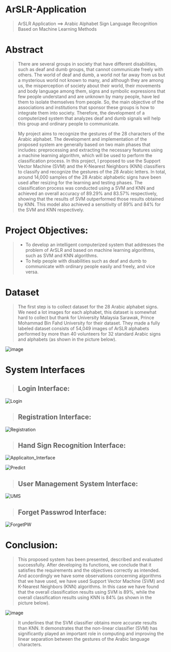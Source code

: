 # ArSLR-Application
> ArSLR Application  ==>  Arabic Alphabet Sign Language Recognition Based on Machine Learning Methods

# Abstract

> There are several groups in society that have different disabilities, such as deaf and dumb groups, that cannot communicate freely with others. The world of deaf and dumb, a world not far away from us but a mysterious world not known to many, and although they are among us, the misperception of society about their world, their movements and body language among them, signs and symbolic expressions that few people understand and are unknown by many people, have led them to isolate themselves from people. So, the main objective of the associations and institutions that sponsor these groups is how to integrate them into society. Therefore, the development of a computerized system that analyzes deaf and dumb signals will help this group and ordinary people to communicate.

> My project aims to recognize the gestures of the 28 characters of the Arabic alphabet. The development and implementation of the proposed system are generally based on two main phases that includes: preprocessing and extracting the necessary features using a machine learning algorithm, which will be used to perform the classification process. In this project, I proposed to use the Support Vector Machine (SVM) and the K-Nearest Neighbors (KNN) classifiers to classify and recognize the gestures of the 28 Arabic letters.
In total, around 14,000 samples of the 28 Arabic alphabetic signs have been used after resizing for the learning and testing phases. The classification process was conducted using a SVM and KNN and achieved an overall accuracy of 89.29% and 83.57% respectively, showing that the results of SVM outperformed those results obtained by KNN. This model also achieved a sensitivity of 89% and 84% for the SVM and KNN respectively.

# Project Objectives:
> - To develop an intelligent computerized system that addresses the problem of ArSLR and based on machine learning algorithms, such as SVM and KNN algorithms.
> - To help people with disabilities such as deaf and dumb to communicate with ordinary people easily and freely, and vice versa.

# Dataset
> The first step is to collect dataset for the 28 Arabic alphabet signs. We need a lot images for each alphabet, this dataset is somewhat hard to collect but thank for University Malaysia Sarawak, Prince Mohammad Bin Fahd University for their dataset. They made a fully labeled dataset consists of 54,049 images of ArSLR alphabets performed by more than 40 volunteers for 32 standard Arabic signs and alphabets (as shown in the picture below).

![image](https://user-images.githubusercontent.com/65462055/169630880-592dc17a-84fb-4d86-8f01-7449dbe24908.png)

# System Interfaces

> ## Login Interface:

![Login](https://user-images.githubusercontent.com/65462055/169636082-267f3e6f-92cd-4117-bd26-0291dcdaa20a.png)

> ## Registration Interface:

![Registration](https://user-images.githubusercontent.com/65462055/169636111-7744c23d-327d-4efd-a2ed-6139edc92a7e.png)

> ## Hand Sign Recognition Interface:

![Applicaiton_Interface](https://user-images.githubusercontent.com/65462055/169636173-155ac464-3ae4-4560-8b70-4142382837eb.png)

![Predict](https://user-images.githubusercontent.com/65462055/169636175-78b18bc6-3fad-4696-8fba-cb0772f5d802.png)

> ## User Management System Interface:

![UMS](https://user-images.githubusercontent.com/65462055/169636218-8d7e5ff4-91a8-46ba-9b3d-6ac1de95dc9e.png)

> ## Forget Passwrod Interface:

![ForgetPW](https://user-images.githubusercontent.com/65462055/169636260-e9fae786-6fd6-4776-ba5c-425f4291ca59.png)

# Conclusion:

> This proposed system has been presented, described and evaluated successfully. After developing its functions, we conclude that it satisfies the requirements and the objectives correctly as intended. And accordingly we have some observations concerning algorithms that we have used, we have used Support Vector Machine (SVM) and K-Nearest Neighbors (KNN) algorithms. In this case we have found that the overall classification results using SVM is 89%, while the overall classification results using KNN is 84% (as shown in the picture below).

![image](https://user-images.githubusercontent.com/65462055/169636394-c07a4965-0954-4731-9b90-3387ebf95ff0.png)

> It underlines that the SVM classifier obtains more accurate results than KNN. It demonstrates that the non-linear classifier (SVM) has significantly played an important role in computing and improving the linear separation between the gestures of the Arabic language characters. 



